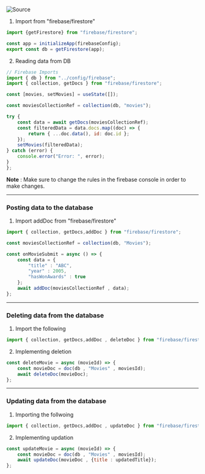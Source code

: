 ![Source](https://youtu.be/2hR-uWjBAgw?t=2157)


1. Import from "firebase/firestore"
```javascript
import {getFirestore} from "firebase/firestore";

const app = initializeApp(firebaseConfig);
export const db = getFirestore(app);
```

2. Reading data from DB
```javascript
// Firebase Imports
import { db } from "../config/firebase";
import { collection, getDocs } from "firebase/firestore";

const [movies, setMovies] = useState([]);

const moviesCollectionRef = collection(db, "movies");

try {
	const data = await getDocs(moviesCollectionRef);
	const filteredData = data.docs.map((doc) => {
		return { ...doc.data(), id: doc.id };
	});
	setMovies(filteredData);
} catch (error) {
	console.error("Error: ", error);
}
};
```
**Note** : Make sure to change the rules in the firebase console in order to make changes.

<hr>

### Posting data to the database
1. Import addDoc from "firebase/firestore"
```javascript
import { collection, getDocs,addDoc } from "firebase/firestore";

const moviesCollectionRef = collection(db, "Movies");

const onMovieSubmit = async () => {
	const data = {
		"title" : "ABC",
		"year" : 2005,
		"hasWonAwards" : true
	};
	await addDoc(moviesCollectionRef , data);
};
```

<hr>

### Deleting data from the database
1. Import the following
```javascript
import { collection, getDocs,addDoc , deleteDoc } from "firebase/firestore";
```

2. Implementing deletion
```javascript
const deleteMovie = async (movieId) => {
	const movieDoc = doc(db , "Movies" , moviesId);
	await deleteDoc(movieDoc);
};
```

<hr>

### Updating data from the database
1. Importing the follwoing
```javascript
import { collection, getDocs,addDoc , updateDoc } from "firebase/firestore";
```

2. Implementing updation
```javascript
const updateMovie = async (movieId) => {
	const movieDoc = doc(db , "Movies" , moviesId);
	await updateDoc(movieDoc , {title : updatedTitle});
};
```

